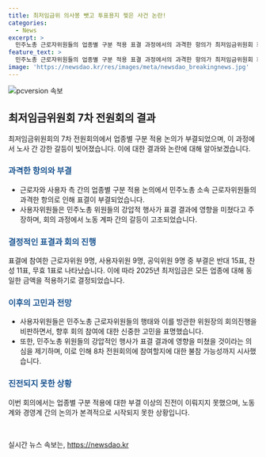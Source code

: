```yaml
---
title: 최저임금위 의사봉 뺏고 투표용지 찢은 사건 논란!
categories:
  - News
excerpt: >
  민주노총 근로자위원들의 업종별 구분 적용 표결 과정에서의 과격한 항의가 최저임금위원회 회의를 무너뜨린 것으로 드러났다. 사용자위원들은 이에 대해 민주노총의 강압적 행위를 비판하며 향후 회의에 대한 우려를 표명했다. 회의는 업종별 구분 적용에 대한 논의에서 부결됨으로써 진전을 거두지 못했다. 이에 노동계와 경영계 간의 논의는 미뤄지게 되었다. 8차 전원회의에 대한 참석 여부에 대한 의문도 제기되고 있다.
feature_text: >
  민주노총 근로자위원들의 업종별 구분 적용 표결 과정에서의 과격한 항의가 최저임금위원회 회의를 무너뜨린 것으로 드러났다. 사용자위원들은 이에 대해 민주노총의 강압적 행위를 비판하며 향후 회의에 대한 우려를 표명했다. 회의는 업종별 구분 적용에 대한 논의에서 부결됨으로써 진전을 거두지 못했다. 이에 노동계와 경영계 간의 논의는 미뤄지게 되었다. 8차 전원회의에 대한 참석 여부에 대한 의문도 제기되고 있다.
image: 'https://newsdao.kr/res/images/meta/newsdao_breakingnews.jpg'
---
```


<p><img src="https://newsdao.kr/res/images/meta/newsdao_breakingnews.jpg" alt="pcversion 속보" /></p>

<h2 data-ke-size="size26">최저임금위원회 7차 전원회의 결과</h2>

<p data-ke-size="size16">최저임금위원회의 7차 전원회의에서 업종별 구분 적용 논의가 부결되었으며, 이 과정에서 노사 간 강한 갈등이 빚어졌습니다. 이에 대한 결과와 논란에 대해 알아보겠습니다.</p>

<h3><b><span style="color: #1a5490;">과격한 항의와 부결</span></b></h3>

<ul>
  <li>근로자와 사용자 측 간의 업종별 구분 적용 논의에서 민주노총 소속 근로자위원들의 과격한 항의로 인해 표결이 부결되었습니다.</li>
  <li>사용자위원들은 민주노총 위원들의 강압적 행사가 표결 결과에 영향을 미쳤다고 주장하며, 회의 과정에서 노동 계파 간의 갈등이 고조되었습니다.</li>
</ul>

<h3><b><span style="color: #1a5490;">결정적인 표결과 회의 진행</span></b></h3>

<p>표결에 참여한 근로자위원 9명, 사용자위원 9명, 공익위원 9명 중 부결은 반대 15표, 찬성 11표, 무효 1표로 나타났습니다. 이에 따라 2025년 최저임금은 모든 업종에 대해 동일한 금액을 적용하기로 결정되었습니다.</p>

<h3><b><span style="color: #1a5490;">이후의 고민과 전망</span></b></h3>

<ul>
  <li>사용자위원들은 민주노총 근로자위원들의 행태와 이를 방관한 위원장의 회의진행을 비판하면서, 향후 회의 참여에 대한 신중한 고민을 표명했습니다.</ili>
  <li>또한, 민주노총 위원들의 강압적인 행사가 표결 결과에 영향을 미쳤을 것이라는 의심을 제기하며, 이로 인해 8차 전원회의에 참여할지에 대한 불참 가능성까지 시사했습니다.</li>
</ul>

<h3><b><span style="color: #1a5490;">진전되지 못한 상황</span></b></h3>

<p>이번 회의에서는 업종별 구분 적용에 대한 부결 이상의 진전이 이뤄지지 못했으며, 노동계와 경영계 간의 논의가 본격적으로 시작되지 못한 상황입니다.</p>

<p data-ke-size="size16">&nbsp;</p>
실시간 뉴스 속보는, <a href="https://newsdao.kr" rel="dofollow">https://newsdao.kr</a>


